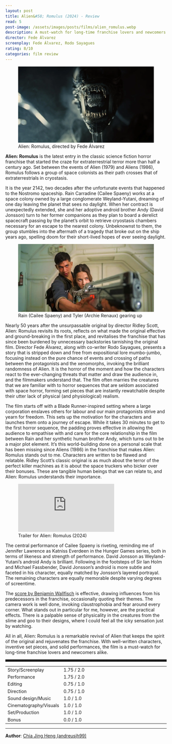 ```yaml
---
layout: post
title: Alien&#58; Romulus (2024) - Review
read: 5
post-image: /assets/images/posts/films/alien_romulus.webp
description: A must-watch for long-time franchise lovers and newcomers alike
director: Fede Álvarez
screenplay: Fede Álvarez, Rodo Sayagues
rating: 8/10
categories: film review
---
```


<figure class="film">
  <img src="/assets/images/posts/films/alien_romulus.webp" alt="Alien: Romulus movie still">
  <figcaption><i class="fa-solid fa-film"></i> Alien: Romulus, directed by Fede Álvarez</figcaption>
</figure>

**Alien: Romulus** is the latest entry in the classic science fiction horror franchise that started the craze for extraterrestrial terror more than half a century ago. Set between the events of Alien (1979) and Aliens (1986), Romulus follows a group of space colonists as their path crosses that of extraterrestrials in cryostasis.

It is the year 2142, two decades after the unfortunate events that happened to the Nostromo spaceship. Rain Carradine (Cailee Spaeny) works at a space colony owned by a large conglomerate Weyland-Yutani, dreaming of one day leaving the planet that sees no daylight. When her contract is unexpectedly extended, she and her adoptive android brother Andy (David Jonsson) turn to her former companions as they plan to board a derelict spacecraft passing by the planet’s orbit to retrieve cryostasis chambers necessary for an escape to the nearest colony. Unbeknownst to them, the group stumbles into the aftermath of a tragedy that broke out on the ship years ago, spelling doom for their short-lived hopes of ever seeing daylight.

<figure class="film">
  <img src="/assets/images/posts/films/alien_romulus_2.webp" alt="Alien: Romulus movie still">
  <figcaption><i class="fa-solid fa-film"></i> Rain (Cailee Spaeny) and Tyler (Archie Renaux) gearing up</figcaption>
</figure>

Nearly 50 years after the unsurpassable original by director Ridley Scott, Alien: Romulus revisits its roots, reflects on what made the original effective and ground-breaking in the first place, and revitalises the franchise that has since been burdened by unnecessary backstories tarnishing the original film. Director Fede Álvarez, along with co-writer Rodo Sayagues, presents a story that is stripped down and free from expositional lore mumbo-jumbo, focusing instead on the pure chance of events and crossing of paths between the protagonists and the xenomorphs, invoking the brilliant randomness of Alien. It is the horror of the moment and how the characters react to the ever-changing threats that matter and draw the audience in, and the filmmakers understand that. The film often marries the creatures that we are familiar with to horror sequences that are seldom associated with space horror, forming set pieces that are instantly rewatchable despite their utter lack of physical (and physiological) realism.

The film starts off with a Blade Runner-inspired setting where a large corporation enslaves others for labour and our main protagonists strive and yearn for freedom. This sets up the motivation for the characters and launches them onto a journey of escape. While it takes 30 minutes to get to the first horror sequence, the padding proves effective in allowing the audience to empathise with and care for the core relationship in the film between Rain and her synthetic human brother Andy, which turns out to be a major plot element. It’s this world-building done on a personal scale that has been missing since Aliens (1986) in the franchise that makes Alien: Romulus stands out to me. Characters are written to be flawed and relatable. Ridley Scott’s classic original is as much about the terror of the perfect killer machines as it is about the space truckers who bicker over their bonuses. These are tangible human beings that we can relate to, and Alien: Romulus understands their importance.

<div class="film-trailer">
<figure>
  <iframe src="https://www.youtube.com/embed/GTNMt84KT0k" title="YouTube video player" frameborder="0" allow="accelerometer; autoplay; clipboard-write; encrypted-media; gyroscope; picture-in-picture; web-share" allowfullscreen></iframe>
  <figcaption><i class="fa-brands fa-youtube"></i> Trailer for Alien: Romulus (2024)</figcaption>
</figure>
</div>

The central performance of Cailee Spaeny is riveting, reminding me of Jennifer Lawrence as Katniss Everdeen in the Hunger Games series, both in terms of likeness and strength of performance. David Jonsson as Weyland-Yutani’s android Andy is brilliant. Following in the footsteps of Sir Ian Holm and Michael Fassbender, David Jonsson’s android is more subtle and faceted in his character, equally matched by Jonsson’s layered portrayal. The remaining characters are equally memorable despite varying degrees of screentime.

The <a href="https://open.spotify.com/album/3ATIqlNEKrhahipc3NiBqt?si=2MbSaaz3RmKDt3EcB09v9g" target="_blank">score by Benjamin Wallfisch</a> is effective, drawing influences from his predecessors in the franchise, occasionally quoting their themes. The camera work is well done, invoking claustrophobia and fear around every corner. What stands out in particular for me, however, are the practical effects. There is a palpable sense of physicality in the creatures from the slime and goo to their designs, where I could feel all the icky sensation just by watching.

All in all, Alien: Romulus is a remarkable revival of Alien that keeps the spirit of the original and rejuvenates the franchise. With well-written characters, inventive set pieces, and solid performances, the film is a must-watch for long-time franchise lovers and newcomers alike.

<hr style="border-style: dashed">

<table class="table table-sm table-striped table-hover">
  <colgroup>
    <col style="width: 30%;">
    <col style="width: 70%;">
  </colgroup>

  <tbody>
    <tr>
      <td>Story/Screenplay</td>
      <td>1.75 / 2.0</td>
    </tr>
    <tr>
      <td>Performance</td>
      <td>1.75 / 2.0</td>
    </tr>
    <tr>
      <td>Editing</td>
      <td>0.75 / 1.0</td>
    </tr>
    <tr>
      <td>Direction</td>
      <td>0.75 / 1.0</td>
    </tr>
    <tr>
      <td>Sound design/Music</td>
      <td>1.0 / 1.0</td>
    </tr>
    <tr>
      <td>Cinematography/Visuals</td>
      <td>1.0 / 1.0</td>
    </tr>
    <tr>
      <td>Set/Production</td>
      <td>1.0 / 1.0</td>
    </tr>
    <tr>
      <td>Bonus</td>
      <td>0.0 / 1.0</td>
    </tr>
  </tbody>
</table>

---

**Author**: <a href="https://github.com/andreusjh99" target="_blank">Chia Jing Heng (andreusjh99)</a>